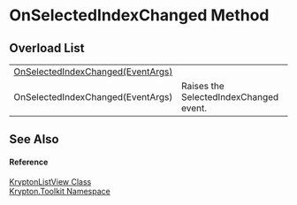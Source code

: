 # OnSelectedIndexChanged Method


## Overload List
<table>
<tr>
<td><a href="47e38449-32da-410e-9b7a-560a1add3d35.md">OnSelectedIndexChanged(EventArgs)</a></td>
<td> </td></tr>
<tr>
<td>OnSelectedIndexChanged(EventArgs)</td>
<td>Raises the SelectedIndexChanged event.</td></tr>
</table>

## See Also


#### Reference
<a href="0708dbd3-8b84-d9ff-266c-c945f2b99c05.md">KryptonListView Class</a>  
<a href="79d2eac2-21f4-54ff-7552-b20c33c30600.md">Krypton.Toolkit Namespace</a>  
